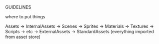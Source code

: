 GUIDELINES

where to put things

Assets
	-> InternalAssets
		-> Scenes
		-> Sprites
		-> Materials
		-> Textures
		-> Scripts
		-> etc
	-> ExternalAssets
	-> StandardAssets (everything imported from asset store)